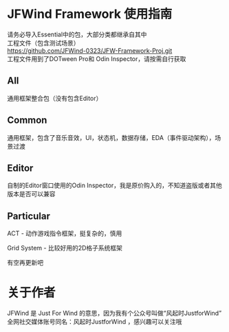 # JFWind Framework 使用指南
请务必导入Essential中的包，大部分类都继承自其中<br>
工程文件（包含测试场景）<br>
https://github.com/JFWind-0323/JFW-Framework-Proj.git<br>
工程文件用到了DOTween Pro和 Odin Inspector，请按需自行获取

## All
通用框架整合包（没有包含Editor）

## Common
通用框架，包含了音乐音效，UI，状态机，数据存储，EDA（事件驱动架构），场景过渡

## Editor
自制的Editor窗口使用的Odin Inspector，我是原价购入的，不知道盗版或者其他版本是否可以兼容

## Particular
ACT - 动作游戏指令框架，挺复杂的，慎用

Grid System - 比较好用的2D格子系统框架

有空再更新吧

# 关于作者
JFWind 是 Just For Wind 的意思，因为我有个公众号叫做“风起时JustforWind”<br>
全网社交媒体账号同名：风起时JustforWind ，感兴趣可以关注哦
